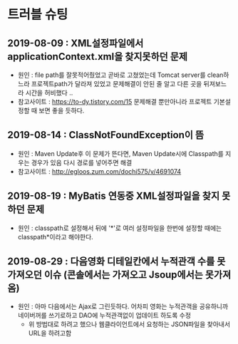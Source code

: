 # 트러블 슈팅

## 2019-08-09 : XML설정파일에서 applicationContext.xml을 찾지못하던 문제
- 원인 : file path를 잘못적어줬었고 곧바로 고쳤었는데 Tomcat server를 clean하느라 프로젝트path가 달라져 있었고 문제해결이 안된 줄 알고 다른 곳을 뒤져보느라 시간을 허비했다 ..
- 참고사이트 : https://to-dy.tistory.com/15 문제해결 뿐만아니라 프로젝트 기본설정할 때 보면 좋을 듯하다.

## 2019-08-14 : ClassNotFoundException이 뜸
- 원인 : Maven Update후 이 문제가 뜬다면, Maven Update시에 Classpath를 지우는 경우가 있음 다시 경로를 넣어주면 해결
- 참고사이트 : http://egloos.zum.com/dochi575/v/4691074

## 2019-08-19 : MyBatis 연동중 XML설정파일을 찾지 못하던 문제
- 원인 : classpath로 설정해서 뒤에 '*'로 여러 설정파일을 한번에 설정할 때에는 classpath\*이라고 해야한다.

## 2019-08-29 : 다음영화 디테일칸에서 누적관객 수를 못가져오던 이슈 (콘솔에서는 가져오고 Jsoup에서는 못가져옴)
- 원인 : 아마 다음에서는 Ajax로 그린듯하다. 어차피 영화는 누적관객을 공유하니까 네이버꺼를 쓰기로하고 DAO에 누적관객없이 업데이트 하도록 수정
    - 위 방법대로 하려고 했으나 웹클라이언트에서 요청하는 JSON파일을 찾아내서 URL을 하려고함